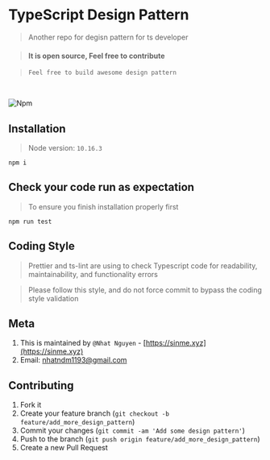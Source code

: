 # TypeScript Design Pattern

> Another repo for degisn pattern for ts developer

> #### It is open source, Feel free to contribute

> `Feel free to build awesome design pattern`

<br/>

![Npm](https://badgen.net/badge/npm/10.16.3/yellow)

## Installation

> Node version: `10.16.3`

```
npm i
```

## Check your code run as expectation

> To ensure you finish installation properly first

```
npm run test
```

## Coding Style

> Prettier and ts-lint are using to check Typescript code for readability, maintainability, and functionality errors

> Please follow this style, and do not force commit to bypass the coding style validation

## Meta

1. This is maintained by `@Nhat Nguyen` - [https://sinme.xyz](https://sinme.xyz)
2. Email: nhatndm1193@gmail.com

## Contributing

1. Fork it
2. Create your feature branch (`git checkout -b feature/add_more_design_pattern`)
3. Commit your changes (`git commit -am 'Add some design pattern'`)
4. Push to the branch (`git push origin feature/add_more_design_pattern`)
5. Create a new Pull Request
